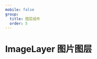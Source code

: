 ```yaml
---
mobile: false
group:
  title: 图层组件
  order: 5
---
```


# ImageLayer 图片图层

<code src="./demo/imageLayer/index" compact="true"></code>
